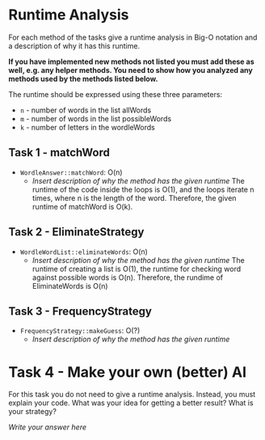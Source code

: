 # Runtime Analysis
For each method of the tasks give a runtime analysis in Big-O notation and a description of why it has this runtime.

**If you have implemented new methods not listed you must add these as well, e.g. any helper methods. You need to show how you analyzed any methods used by the methods listed below.**

The runtime should be expressed using these three parameters:
   * `n` - number of words in the list allWords
   * `m` - number of words in the list possibleWords
   * `k` - number of letters in the wordleWords


## Task 1 - matchWord
* `WordleAnswer::matchWord`: O(n)
    * *Insert description of why the method has the given runtime*
    The runtime of the code inside the loops is O(1), and the loops iterate n times, where n is the length of the word. Therefore, the given runtime of matchWord is O(k).

## Task 2 - EliminateStrategy
* `WordleWordList::eliminateWords`: O(n)
    * *Insert description of why the method has the given runtime*
    The runtime of creating a list is O(1), the runtime for checking word against possible words is O(n). Therefore, the rundime of EliminateWords is O(n)

## Task 3 - FrequencyStrategy
* `FrequencyStrategy::makeGuess`: O(?)
    * *Insert description of why the method has the given runtime*



# Task 4 - Make your own (better) AI
For this task you do not need to give a runtime analysis. 
Instead, you must explain your code. What was your idea for getting a better result? What is your strategy?

*Write your answer here*
